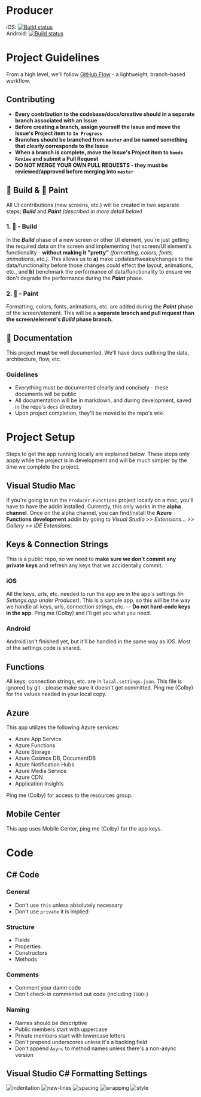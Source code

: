 # Producer

iOS: [![Build status](https://build.mobile.azure.com/v0.1/apps/507c64e8-f770-454e-b82e-88f53592d117/branches/master/badge)](https://mobile.azure.com)    
Android: [![Build status](https://build.mobile.azure.com/v0.1/apps/8721f631-cf9b-4cc3-8d66-0d6ec10166bd/branches/master/badge)](https://mobile.azure.com)


# Project Guidelines

From a high level, we'll follow [GitHub Flow][0] - a lightweight, branch-based workflow.


## Contributing

- **Every contribution to the codebase/docs/creative should in a separate branch associated with an Issue**
- **Before creating a branch, assign yourself the Issue and move the Issue's Project item to `In Progress`**
- **Branches should be branched from `master` and be named something that clearly corresponds to the Issue**
- **When a branch is complete, move the Issue's Project item to `Needs Review` and submit a Pull Request**
- **DO NOT MERGE YOUR OWN PULL REQUESTS - they must be reviewed/approved before merging into `master`**


## 🔨 Build & 🎨 Paint

All UI contributions (new screens, etc.) will be created in two separate steps; **_Build_** and **_Paint_** _(described in more detail below)_

### 1. 🔨 - Build
In the **_Build_** phase of a new screen or other UI element, you're just getting the required data on the screen and implementing that screen/UI element's functionality - **without making it "pretty"** _(formatting, colors, fonts, animations, etc.)_.  This allows us to **a)** make updates/tweaks/changes to the data/functionality before those changes could effect the layout, animations, etc., and **b)** benchmark the performance of data/functionality to ensure we don't degrade the performance during the **_Paint_** phase.

### 2. 🎨 - Paint
Formatting, colors, fonts, animations, etc. are added during the **_Paint_** phase of the screen/element. This will be a **separate branch and pull request than the screen/element's _Build_ phase branch.**


## 📘 Documentation

This project **must** be well documented. We'll have docs outlining the data, architecture, flow, etc.

### Guidelines

- Everything must be documented clearly and concisely - these documents will be public
- All documentation will be in markdown, and during development, saved in the repo's `docs` directory
- Upon project completion, they'll be moved to the repo's wiki



# Project Setup

Steps to get the app running locally are explained below.  These steps only apply while the project is in development and will be much simpler by the time we complete the project.

## Visual Studio Mac

If you're going to run the `Producer.Functions` project locally on a mac, you'll have to have the addin installed.  Currently, this only works in the **alpha channel**.  Once on the alpha channel, you can find/install the **Azure Functions development** addin by going to _Visual Studio >> Extensions... >> Gallery >> IDE Extensions_.

## Keys & Connection Strings

This is a public repo, so we need to **make sure we don't commit any private keys** and refresh any keys that we accidentally commit.


### iOS

All the keys, urls, etc. needed to run the app are in the app's settings _(in Settings.app under Producer)_.  This is a sample app, so this will be the way we handle all keys, urls, connection strings, etc. -- **Do not hard-code keys in the app**.    Ping me (Colby) and I'll get you what you need.


### Android

Android isn't finished yet, but it'll be handled in the same way as iOS.  Most of the settings code is shared.


## Functions

All keys, connection strings, etc. are in `local.settings.json`.  This file is ignored by git - please make sure it doesn't get committed.  Ping me (Colby) for the values needed in your local copy.


## Azure

This app utilizes the following Azure services:

- Azure App Service
- Azure Functions
- Azure Storage
- Azure Cosmos DB, DocumentDB
- Azure Notification Hubs
- Azure Media Service
- Azure CDN
- Application Insights

Ping me (Colby) for access to the resources group.


## Mobile Center

This app uses Mobile Center, ping me (Colby) for the app keys.


# Code 

## C# Code


### General

- Don't use `this` unless absolutely necessary
- Don't use `private` it is implied

### Structure

- Fields
- Properties
- Constructors
- Methods

### Comments

- Comment your damn code
- Don't check-in commented out code (including `TODO:`)

### Naming

- Names should be descriptive
- Public members start with uppercase
- Private members start with lowercase letters
- Don't prepend underscores unless it's a backing field
- Don't append `Async` to method names unless there's a non-async version


## Visual Studio C# Formatting Settings

![indentation](images/code-format-indentation.png)
![new-lines](images/code-format-new-lines.png)
![spacing](images/code-format-spacing2.png)
![wrapping](images/code-format-wrapping.png)
![style](images/code-format-style.png)


[0]:https://guides.github.com/introduction/flow/
